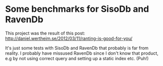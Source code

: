 # Some benchmarks for SisoDb and RavenDb

This project was the result of this post: http://daniel.wertheim.se/2012/03/11/ranting-is-good-for-you/

It's just some tests with SisoDb and RavenDb that probably is far from reality. I probably have missused RavenDb since I don't know that product, e.g by not using correct query and setting up a static index etc. (Puh!)